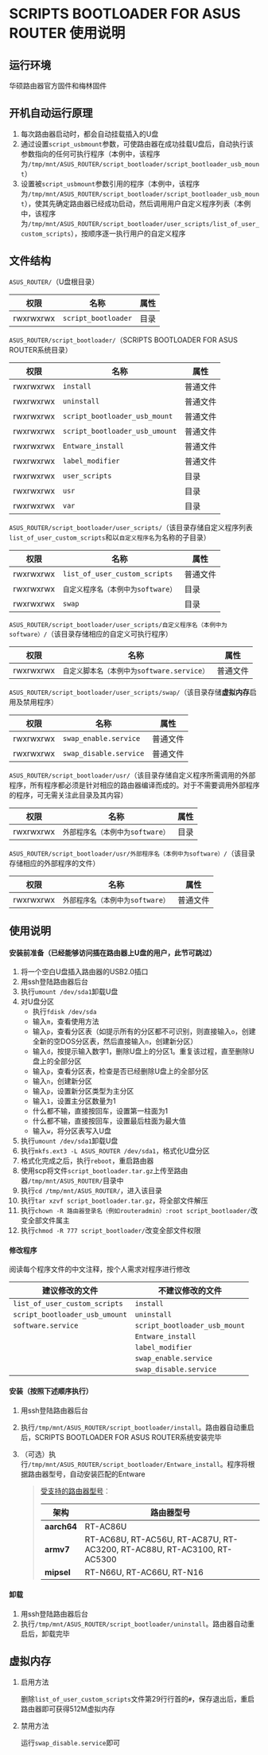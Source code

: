 # SCRIPTS BOOTLOADER FOR ASUS ROUTER 使用说明

## 运行环境

华硕路由器官方固件和梅林固件

## 开机自动运行原理

1. 每次路由器启动时，都会自动挂载插入的U盘
2. 通过设置`script_usbmount`参数，可使路由器在成功挂载U盘后，自动执行该参数指向的任何可执行程序（本例中，该程序为`/tmp/mnt/ASUS_ROUTER/script_bootloader/script_bootloader_usb_mount`）
3. 设置被`script_usbmount`参数引用的程序（本例中，该程序为`/tmp/mnt/ASUS_ROUTER/script_bootloader/script_bootloader_usb_mount`），使其先确定路由器已经成功启动，然后调用用户自定义程序列表（本例中，该程序为`/tmp/mnt/ASUS_ROUTER/script_bootloader/user_scripts/list_of_user_custom_scripts`），按顺序逐一执行用户的自定义程序

## 文件结构

`ASUS_ROUTER/`（U盘根目录）

| 权限      | 名称                | 属性 |
| --------- | ------------------- | ---- |
| rwxrwxrwx | `script_bootloader` | 目录 |

`ASUS_ROUTER/script_bootloader/`（SCRIPTS BOOTLOADER FOR ASUS ROUTER系统目录）

| 权限      | 名称                           | 属性     |
| --------- | ------------------------------ | -------- |
| rwxrwxrwx | `install`                      | 普通文件 |
| rwxrwxrwx | `uninstall`                    | 普通文件 |
| rwxrwxrwx | `script_bootloader_usb_mount`  | 普通文件 |
| rwxrwxrwx | `script_bootloader_usb_umount` | 普通文件 |
| rwxrwxrwx | `Entware_install`              | 普通文件 |
| rwxrwxrwx | `label_modifier`               | 普通文件 |
| rwxrwxrwx | `user_scripts`                 | 目录     |
| rwxrwxrwx | `usr`                          | 目录     |
| rwxrwxrwx | `var`                          | 目录     |

`ASUS_ROUTER/script_bootloader/user_scripts/`（该目录存储自定义程序列表`list_of_user_custom_scripts`和以`自定义程序名`为名称的子目录）

| 权限      | 名称                               | 属性     |
| --------- | ---------------------------------- | -------- |
| rwxrwxrwx | `list_of_user_custom_scripts`      | 普通文件 |
| rwxrwxrwx | `自定义程序名（本例中为software）` | 目录     |
| rwxrwxrwx | `swap`                             | 目录     |

`ASUS_ROUTER/script_bootloader/user_scripts/自定义程序名（本例中为software）/`（该目录存储相应的自定义可执行程序）

| 权限      | 名称                                       | 属性     |
| --------- | ------------------------------------------ | -------- |
| rwxrwxrwx | `自定义脚本名（本例中为software.service）` | 普通文件 |

`ASUS_ROUTER/script_bootloader/user_scripts/swap/`（该目录存储**虚拟内存**启用及禁用程序）

| 权限      | 名称                   | 属性     |
| --------- | ---------------------- | -------- |
| rwxrwxrwx | `swap_enable.service`  | 普通文件 |
| rwxrwxrwx | `swap_disable.service` | 普通文件 |

`ASUS_ROUTER/script_bootloader/usr/`（该目录存储自定义程序所需调用的外部程序，所有程序都必须是针对相应的路由器编译而成的。对于不需要调用外部程序的程序，可无需关注此目录及其内容）

| 权限      | 名称                             | 属性 |
| --------- | -------------------------------- | ---- |
| rwxrwxrwx | `外部程序名（本例中为software）` | 目录 |

`ASUS_ROUTER/script_bootloader/usr/外部程序名（本例中为software）/`（该目录存储相应的外部程序的文件）

| 权限      | 名称                             | 属性     |
| --------- | -------------------------------- | -------- |
| rwxrwxrwx | `外部程序名（本例中为software）` | 普通文件 |

## 使用说明

#### 安装前准备（已经能够访问插在路由器上U盘的用户，此节可跳过）

1. 将一个空白U盘插入路由器的USB2.0插口
2. 用ssh登陆路由器后台
3. 执行`umount /dev/sda1`卸载U盘
4. 对U盘分区
   - 执行`fdisk /dev/sda`
   - 输入`m`，查看使用方法
   - 输入`p`，查看分区表（如提示所有的分区都不可识别，则直接输入`o`，创建全新的空DOS分区表，然后直接输入`n`，创建新分区）
   - 输入`d`，按提示输入数字1，删除U盘上的分区1。重复该过程，直至删除U盘上的全部分区
   - 输入`p`，查看分区表，检查是否已经删除U盘上的全部分区
   - 输入`n`，创建新分区
   - 输入`p`，设置新分区类型为主分区
   - 输入`1`，设置主分区数量为1
   - 什么都不输，直接按回车，设置第一柱面为1
   - 什么都不输，直接按回车，设置最后柱面为最大值
   - 输入`w`，将分区表写入U盘
5. 执行`umount /dev/sda1`卸载U盘
6. 执行`mkfs.ext3 -L ASUS_ROUTER /dev/sda1`，格式化U盘分区
7. 格式化完成之后，执行`reboot`，重启路由器
8. 使用scp将文件`script_bootloader.tar.gz`上传至路由器`/tmp/mnt/ASUS_ROUTER/`目录中
9. 执行`cd /tmp/mnt/ASUS_ROUTER/`，进入该目录
10. 执行`tar xzvf script_bootloader.tar.gz`，将全部文件解压
11. 执行`chown -R 路由器登录名（例如routeradmin）:root script_bootloader/`改变全部文件属主
12. 执行`chmod -R 777 script_bootloader/`改变全部文件权限

#### 修改程序

阅读每个程序文件的中文注释，按个人需求对程序进行修改

| 建议修改的文件                 | 不建议修改的文件              |
| ------------------------------ | ----------------------------- |
| `list_of_user_custom_scripts`  | `install`                     |
| `script_bootloader_usb_umount` | `uninstall`                   |
| `software.service`             | `script_bootloader_usb_mount` |
|                                | `Entware_install`             |
|                                | `label_modifier`              |
|                                | `swap_enable.service`         |
|                                | `swap_disable.service`        |

#### 安装（按照下述顺序执行）

1. 用ssh登陆路由器后台

2. 执行`/tmp/mnt/ASUS_ROUTER/script_bootloader/install`。路由器自动重启后，SCRIPTS BOOTLOADER FOR ASUS ROUTER系统安装完毕

3. （可选）执行`/tmp/mnt/ASUS_ROUTER/script_bootloader/Entware_install`。程序将根据路由器型号，自动安装匹配的Entware

   > [受支持的路由器型号](https://github.com/Entware/Entware/wiki/Install-on-Asus-stock-firmware)：
   >
   > | 架构        | 路由器型号                                                   |
   > | ----------- | ------------------------------------------------------------ |
   > | **aarch64** | RT-AC86U                                                     |
   > | **armv7**   | RT-AC68U, RT-AC56U, RT-AC87U, RT-AC3200, RT-AC88U, RT-AC3100, RT-AC5300 |
   > | **mipsel**  | RT-N66U, RT-AC66U, RT-N16                                    |

#### 卸载

1. 用ssh登陆路由器后台
2. 执行`/tmp/mnt/ASUS_ROUTER/script_bootloader/uninstall`。路由器自动重启后，卸载完毕

## 虚拟内存

1. 启用方法

   删除`list_of_user_custom_scripts`文件第29行行首的`#`，保存退出后，重启路由器即可获得512M虚拟内存

2. 禁用方法

   运行`swap_disable.service`即可

